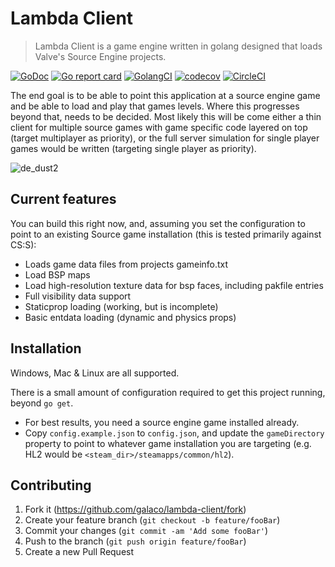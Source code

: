 
# Lambda Client
> Lambda Client is a game engine written in golang designed that loads Valve's Source Engine projects. 

[![GoDoc](https://godoc.org/github.com/Galaco/lambda-client?status.svg)](https://godoc.org/github.com/Galaco/lambda-client)
[![Go report card](https://goreportcard.com/badge/github.com/galaco/lambda-client)](https://goreportcard.com/badge/github.com/galaco/lambda-client)
[![GolangCI](https://golangci.com/badges/github.com/galaco/lambda-client.svg)](https://golangci.com)
[![codecov](https://codecov.io/gh/Galaco/lambda-client/branch/master/graph/badge.svg)](https://codecov.io/gh/Galaco/lambda-client)
[![CircleCI](https://circleci.com/gh/Galaco/lambda-client.svg?style=svg)](https://circleci.com/gh/Galaco/lambda-client)

The end goal is to be able to point this application at a source engine game and be able to
load and play that games levels. Where this progresses beyond that, needs to be decided. Most likely this will be come either a thin client for multiple
source games with game specific code layered on top (target multiplayer as priority), or the full server simulation for single player games
would be written (targeting single player as priority).

![de_dust2](https://cdn.galaco.me/github/lambda-client/readme/de_dust2.gif)

## Current features
You can build this right now, and, assuming you set the configuration to point to an existing Source game installation (this is tested primarily against CS:S):
* Loads game data files from projects gameinfo.txt
* Load BSP maps
* Load high-resolution texture data for bsp faces, including pakfile entries
* Full visibility data support
* Staticprop loading (working, but is incomplete)
* Basic entdata loading (dynamic and physics props)

## Installation
Windows, Mac & Linux are all supported.

There is a small amount of configuration required to get this project running, beyond `go get`.
* For best results, you need a source engine game installed already.
* Copy `config.example.json` to `config.json`, and update the `gameDirectory` property to point to whatever game installation
you are targeting (e.g. HL2 would be `<steam_dir>/steamapps/common/hl2`).

## Contributing
1. Fork it (<https://github.com/galaco/lambda-client/fork>)
2. Create your feature branch (`git checkout -b feature/fooBar`)
3. Commit your changes (`git commit -am 'Add some fooBar'`)
4. Push to the branch (`git push origin feature/fooBar`)
5. Create a new Pull Request